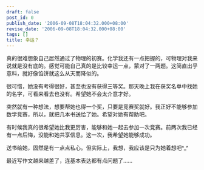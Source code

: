 ```yaml
---
draft: false
post_id: 0
publish_date: '2006-09-08T18:04:32.000+08:00'
revise_date: '2006-09-08T18:04:32.000+08:00'
tags: []
title: 幸运？
---
```


真的很难想象自己居然通过了物理的初赛。化学我还有一点把握的，可物理对我来说就是没有底的。感觉可能自己真的是比较幸运一点，蒙对了一两题。这简直出乎意料，就好像馅饼就这么从天而降似的。

很可惜，她没有考得很好，甚至也没有获得三等奖。那天晚上我在获奖名单中找她的名字，可看来看去也没有。希望她不会太介意才好。

突然就有一种想法，想要帮她也得一个奖，只要是竞赛奖就好。我正好不能够参加数学竞赛，所以，就把几本书送给了她。希望对她有帮助吧。

有时候我真的很希望她比我更厉害，能够和她一起去参加一次竞赛。前两次我已经有一点后悔，没能和她共享信息。这一次，我希望她能够成功。

送书给她，固然是有一点点私心。但实际上，我想，我应该是只为她着想吧^\_^

最近写作文越来越差了，连基本表达都有点问题了……
